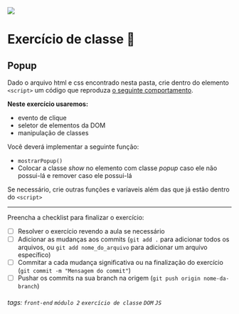 ![](https://i.imgur.com/xG74tOh.png)

# Exercício de classe 🏫

## Popup

Dado o arquivo html e css encontrado nesta pasta, crie dentro do elemento `<script>` um código que reproduza [o seguinte comportamento](https://i.imgur.com/hw6kY0U.gif).

**Neste exercício usaremos:**
 - evento de clique
 - seletor de elementos da DOM
 - manipulação de classes

Você deverá implementar a seguinte função: 
 - `mostrarPopup()` 
  - Colocar a classe *show* no elemento com classe *popup* caso ele não possui-lá e remover caso ele possui-lá

Se necessário, crie outras funções e varíaveis além das que já estão dentro do `<script>`

---

Preencha a checklist para finalizar o exercício:

- [ ] Resolver o exercício revendo a aula se necessário
- [ ] Adicionar as mudanças aos commits (`git add .` para adicionar todos os arquivos, ou `git add nome_do_arquivo` para adicionar um arquivo específico)
- [ ] Commitar a cada mudança significativa ou na finalização do exercício (`git commit -m "Mensagem do commit"`)
- [ ] Pushar os commits na sua branch na origem (`git push origin nome-da-branch`)

###### tags: `front-end` `módulo 2` `exercício de classe` `DOM` `JS`
